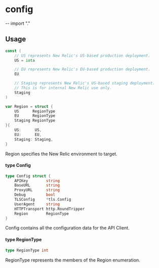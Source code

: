 # config
--
    import "."


## Usage

```go
const (
	// US represents New Relic's US-based production deployment.
	US = iota

	// EU represents New Relic's EU-based production deployment.
	EU

	// Staging represents New Relic's US-based staging deployment.
	// This is for internal New Relic use only.
	Staging
)
```

```go
var Region = struct {
	US      RegionType
	EU      RegionType
	Staging RegionType
}{
	US:      US,
	EU:      EU,
	Staging: Staging,
}
```
Region specifies the New Relic environment to target.

#### type Config

```go
type Config struct {
	APIKey        string
	BaseURL       string
	ProxyURL      string
	Debug         bool
	TLSConfig     *tls.Config
	UserAgent     string
	HTTPTransport http.RoundTripper
	Region        RegionType
}
```

Config contains all the configuration data for the API Client.

#### type RegionType

```go
type RegionType int
```

RegionType represents the members of the Region enumeration.
